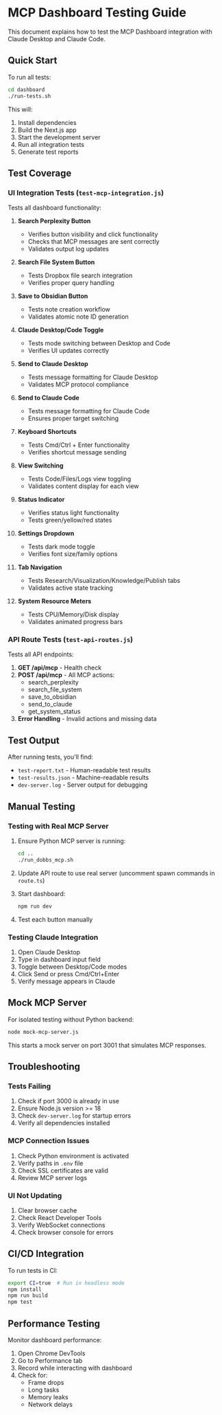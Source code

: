 # MCP Dashboard Testing Guide

This document explains how to test the MCP Dashboard integration with Claude Desktop and Claude Code.

## Quick Start

To run all tests:

```bash
cd dashboard
./run-tests.sh
```

This will:
1. Install dependencies
2. Build the Next.js app
3. Start the development server
4. Run all integration tests
5. Generate test reports

## Test Coverage

### UI Integration Tests (`test-mcp-integration.js`)

Tests all dashboard functionality:

1. **Search Perplexity Button**
   - Verifies button visibility and click functionality
   - Checks that MCP messages are sent correctly
   - Validates output log updates

2. **Search File System Button**
   - Tests Dropbox file search integration
   - Verifies proper query handling

3. **Save to Obsidian Button**
   - Tests note creation workflow
   - Validates atomic note ID generation

4. **Claude Desktop/Code Toggle**
   - Tests mode switching between Desktop and Code
   - Verifies UI updates correctly

5. **Send to Claude Desktop**
   - Tests message formatting for Claude Desktop
   - Validates MCP protocol compliance

6. **Send to Claude Code**
   - Tests message formatting for Claude Code
   - Ensures proper target switching

7. **Keyboard Shortcuts**
   - Tests Cmd/Ctrl + Enter functionality
   - Verifies shortcut message sending

8. **View Switching**
   - Tests Code/Files/Logs view toggling
   - Validates content display for each view

9. **Status Indicator**
   - Verifies status light functionality
   - Tests green/yellow/red states

10. **Settings Dropdown**
    - Tests dark mode toggle
    - Verifies font size/family options

11. **Tab Navigation**
    - Tests Research/Visualization/Knowledge/Publish tabs
    - Validates active state tracking

12. **System Resource Meters**
    - Tests CPU/Memory/Disk display
    - Validates animated progress bars

### API Route Tests (`test-api-routes.js`)

Tests all API endpoints:

1. **GET /api/mcp** - Health check
2. **POST /api/mcp** - All MCP actions:
   - search_perplexity
   - search_file_system
   - save_to_obsidian
   - send_to_claude
   - get_system_status
3. **Error Handling** - Invalid actions and missing data

## Test Output

After running tests, you'll find:

- `test-report.txt` - Human-readable test results
- `test-results.json` - Machine-readable results
- `dev-server.log` - Server output for debugging

## Manual Testing

### Testing with Real MCP Server

1. Ensure Python MCP server is running:
   ```bash
   cd ..
   ./run_dobbs_mcp.sh
   ```

2. Update API route to use real server (uncomment spawn commands in `route.ts`)

3. Start dashboard:
   ```bash
   npm run dev
   ```

4. Test each button manually

### Testing Claude Integration

1. Open Claude Desktop
2. Type in dashboard input field
3. Toggle between Desktop/Code modes
4. Click Send or press Cmd/Ctrl+Enter
5. Verify message appears in Claude

## Mock MCP Server

For isolated testing without Python backend:

```bash
node mock-mcp-server.js
```

This starts a mock server on port 3001 that simulates MCP responses.

## Troubleshooting

### Tests Failing

1. Check if port 3000 is already in use
2. Ensure Node.js version >= 18
3. Check `dev-server.log` for startup errors
4. Verify all dependencies installed

### MCP Connection Issues

1. Check Python environment is activated
2. Verify paths in `.env` file
3. Check SSL certificates are valid
4. Review MCP server logs

### UI Not Updating

1. Clear browser cache
2. Check React Developer Tools
3. Verify WebSocket connections
4. Check browser console for errors

## CI/CD Integration

To run tests in CI:

```bash
export CI=true  # Run in headless mode
npm install
npm run build
npm test
```

## Performance Testing

Monitor dashboard performance:

1. Open Chrome DevTools
2. Go to Performance tab
3. Record while interacting with dashboard
4. Check for:
   - Frame drops
   - Long tasks
   - Memory leaks
   - Network delays